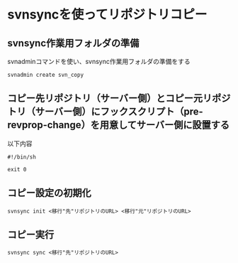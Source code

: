 # svnsyncを使ってリポジトリコピー

## svnsync作業用フォルダの準備

svnadminコマンドを使い、svnsync作業用フォルダの準備をする

```
svnadmin create svn_copy
```

## コピー先リポジトリ（サーバー側）とコピー元リポジトリ（サーバー側）にフックスクリプト（pre-revprop-change）を用意してサーバー側に設置する

以下内容
```
#!/bin/sh

exit 0
```

## コピー設定の初期化

```
svnsync init <移行"先"リポジトリのURL> <移行"元"リポジトリのURL>
```

## コピー実行

```
svnsync sync <移行"先"リポジトリのURL>
```
